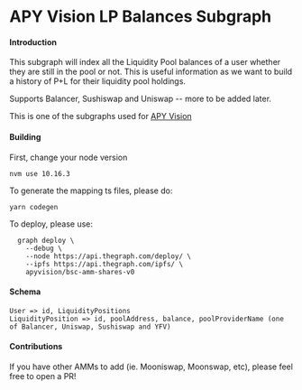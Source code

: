 # APY Vision LP Balances Subgraph

#### Introduction 
This subgraph will index all the Liquidity Pool balances of a user whether they are still in the pool or not. This is useful information as we want to build a history of P+L for their liquidity pool holdings. 

Supports Balancer, Sushiswap and Uniswap -- more to be added later.

This is one of the subgraphs used for [APY Vision](https://apy.vision)

#### Building

First, change your node version
```
nvm use 10.16.3
```

To generate the mapping ts files, please do:
```
yarn codegen
```
To deploy, please use:
```
  graph deploy \
    --debug \
    --node https://api.thegraph.com/deploy/ \
    --ipfs https://api.thegraph.com/ipfs/ \
    apyvision/bsc-amm-shares-v0
```


#### Schema

```
User => id, LiquidityPositions
LiquidityPosition => id, poolAddress, balance, poolProviderName (one of Balancer, Uniswap, Sushiswap and YFV)
```


#### Contributions
If you have other AMMs to add (ie. Mooniswap, Moonswap, etc), please feel free to open a PR!
